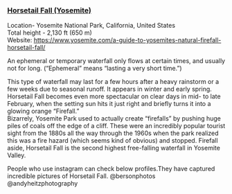 ### [Horsetail Fall (Yosemite)](https://Prayuja-Teli.github.io/Blog/YosemitesHorsetailFall)<br/>

Location- Yosemite National Park, California, United States<br/>
Total height - 2,130 ft (650 m)<br/>
Website: https://www.yosemite.com/a-guide-to-yosemites-natural-firefall-horsetail-fall/<br/>

An ephemeral or temporary waterfall only flows at certain times, and usually not for long. (“Ephemeral” means “lasting a very short time.”)<br/>

This type of waterfall may last for a few hours after a heavy rainstorm or a few weeks due to seasonal runoff. It appears in winter and early spring.<br/>
Horsetail Fall becomes even more spectacular on clear days in mid- to late February, when the setting sun hits it just right and briefly turns it into a glowing orange “Firefall.”<br/>
Bizarrely, Yosemite Park used to actually create “firefalls” by pushing huge piles of coals off the edge of a cliff. These were an incredibly popular tourist sight from the 1880s all the way through the 1960s when the park realized this was a fire hazard (which seems kind of obvious) and stopped. Firefall aside, Horsetail Fall is the second highest free-falling waterfall in Yosemite Valley.<br/>


People who use instagram can check below profiles.They have captured incredible pictures of Horsetail Fall.
@bersonphotos<br/> @andyheitzphotography<br/>

